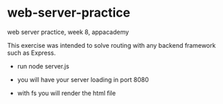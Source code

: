 # web-server-practice
web server practice, week 8, appacademy

This exercise was intended to solve routing with any backend framework such as Express. 

- run node server.js 
- you will have your server loading in port 8080

- with fs you will render the html file

